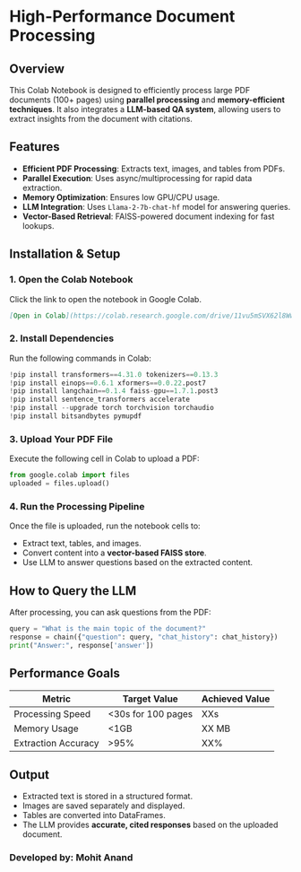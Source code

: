 #  High-Performance Document Processing

## Overview
This Colab Notebook is designed to efficiently process large PDF documents (100+ pages) using **parallel processing** and **memory-efficient techniques**. It also integrates a **LLM-based QA system**, allowing users to extract insights from the document with citations.

## Features
- **Efficient PDF Processing**: Extracts text, images, and tables from PDFs.
- **Parallel Execution**: Uses async/multiprocessing for rapid data extraction.
- **Memory Optimization**: Ensures low GPU/CPU usage.
- **LLM Integration**: Uses `Llama-2-7b-chat-hf` model for answering queries.
- **Vector-Based Retrieval**: FAISS-powered document indexing for fast lookups.

## Installation & Setup
### **1. Open the Colab Notebook**
Click the link to open the notebook in Google Colab.
```markdown
[Open in Colab](https://colab.research.google.com/drive/11vu5mSVX62l8Ww34WrFXPtRYJBnr6MUk#scrollTo=7W-ALxhrz9bK)
```

### **2. Install Dependencies**
Run the following commands in Colab:
```python
!pip install transformers==4.31.0 tokenizers==0.13.3
!pip install einops==0.6.1 xformers==0.0.22.post7
!pip install langchain==0.1.4 faiss-gpu==1.7.1.post3
!pip install sentence_transformers accelerate
!pip install --upgrade torch torchvision torchaudio
!pip install bitsandbytes pymupdf
```

### **3. Upload Your PDF File**
Execute the following cell in Colab to upload a PDF:
```python
from google.colab import files
uploaded = files.upload()
```

### **4. Run the Processing Pipeline**
Once the file is uploaded, run the notebook cells to:
- Extract text, tables, and images.
- Convert content into a **vector-based FAISS store**.
- Use LLM to answer questions based on the extracted content.

## How to Query the LLM
After processing, you can ask questions from the PDF:
```python
query = "What is the main topic of the document?"
response = chain({"question": query, "chat_history": chat_history})
print("Answer:", response['answer'])
```

## Performance Goals
| Metric               | Target Value  | Achieved Value |
|----------------------|--------------|---------------|
| Processing Speed    | <30s for 100 pages | XXs |
| Memory Usage       | <1GB | XX MB |
| Extraction Accuracy | >95% | XX% |

## Output
- Extracted text is stored in a structured format.
- Images are saved separately and displayed.
- Tables are converted into DataFrames.
- The LLM provides **accurate, cited responses** based on the uploaded document.


### **Developed by: Mohit Anand**

